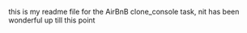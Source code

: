 this is my readme file for the AirBnB clone_console task, nit has been wonderful up till this point
